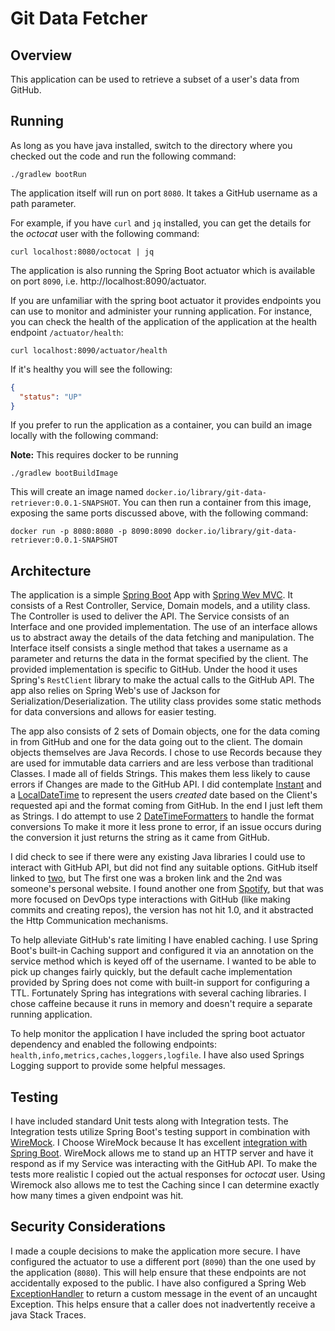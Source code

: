 # Git Data Fetcher

## Overview
This application can be used to retrieve a subset of a user's data from GitHub.

## Running
As long as you have java installed, switch to the directory where you checked out the code and run the following command:

```shell
./gradlew bootRun
```

The application itself will run on port `8080`. It takes a GitHub username as a path parameter.

For example, if you have `curl` and `jq` installed, you can get the details for the _octocat_ user with the following command:

```shell
curl localhost:8080/octocat | jq
```

The application is also running the Spring Boot actuator which is available on port `8090`, i.e. http://localhost:8090/actuator.  

If you are unfamiliar with the spring boot actuator it provides endpoints you can use to monitor and administer your running application.
For instance, you can check the health of the application of the application at the health endpoint `/actuator/health`:

```shell
curl localhost:8090/actuator/health
```

If it's healthy you will see the following:

```json
{
  "status": "UP"
}
```

If you prefer to run the application as a container, you can build an image locally with the following command:

**Note:** This requires docker to be running

```shell
./gradlew bootBuildImage
```

This will create an image named `docker.io/library/git-data-retriever:0.0.1-SNAPSHOT`. You can then run a container from this 
image, exposing the same ports discussed above, with the following command:

```shell
docker run -p 8080:8080 -p 8090:8090 docker.io/library/git-data-retriever:0.0.1-SNAPSHOT
```

## Architecture
The application is a simple [Spring Boot](https://docs.spring.io/spring-boot/index.html) App with [Spring Wev MVC](https://docs.spring.io/spring-framework/reference/web/webmvc.html). It consists of a Rest Controller, Service, Domain models, and a utility class.
The Controller is used to deliver the API. The Service consists of an Interface and one provided implementation. The use of an interface allows 
us to abstract away the details of the data fetching and manipulation. The Interface itself consists a single method 
that takes a username as a parameter and returns the data in the format specified by the client. The provided implementation 
is specific to GitHub. Under the hood it uses Spring's `RestClient` library to make the actual calls to the GitHub API. The app 
also relies on Spring Web's use of Jackson for Serialization/Deserialization. The utility class provides some static methods 
for data conversions and allows for easier testing.

The app also consists of 2 sets of Domain objects, one for the data coming in from GitHub and one for the data going out 
to the client. The domain objects themselves are Java Records. I chose to use Records because they are used for immutable data carriers and are less verbose than traditional Classes. 
I made all of fields Strings. This makes them less likely to cause errors if Changes are made to the GitHub API. I did contemplate [Instant](https://docs.oracle.com/en/java/javase/21/docs/api/java.base/java/time/Instant.html) and a [LocalDateTime](https://docs.oracle.com/en/java/javase/21/docs/api/java.base/java/time/LocalDateTime.html) to represent the 
users _created_ date based on the Client's requested api and the format coming from GitHub. In the end I just left them as Strings.
I do attempt to use 2 [DateTimeFormatters](https://docs.oracle.com/en/java/javase/21/docs/api/java.base/java/time/format/DateTimeFormatter.html) to handle the format conversions
To make it more it less prone to error, if an issue occurs during the conversion it just returns the string as it came from GitHub.

I did check to see if there were any existing Java libraries I could use to interact with GitHub API, but did not find any suitable options. 
GitHub itself linked to [two](https://docs.github.com/en/rest/using-the-rest-api/libraries-for-the-rest-api?apiVersion=2022-11-28#java), but
The first one was a broken link and the 2nd was someone's personal website. I found another one from [Spotify](https://docs.github.com/en/rest/using-the-rest-api/libraries-for-the-rest-api?apiVersion=2022-11-28#java), but that was more focused on DevOps 
type interactions with GitHub (like making commits and creating repos), the version has not hit 1.0, and it abstracted the Http 
Communication mechanisms.

To help alleviate GitHub's rate limiting I have enabled caching. I use Spring Boot's built-in Caching support and configured it via an
annotation on the service method which is keyed off of the username. I wanted to be able to pick up changes fairly quickly, but the default 
cache implementation provided by Spring does not come with built-in support for configuring a TTL. Fortunately Spring has integrations
with several caching libraries. I chose caffeine because it runs in memory and doesn't require a separate running application.

To help monitor the application I have included the spring boot actuator dependency and enabled the following endpoints: `health,info,metrics,caches,loggers,logfile`.
I have also used Springs Logging support to provide some helpful messages.

## Testing
I have included standard Unit tests along with Integration tests. The Integration tests utilize Spring Boot's testing support in 
combination with [WireMock](https://wiremock.org/). I Choose WireMock because It has excellent [integration with Spring Boot](https://wiremock.org/docs/spring-boot/).
WireMock allows me to stand up an HTTP server and have it respond as if my Service was interacting with the GitHub API. To make the tests more realistic
I copied out the actual responses for _octocat_ user. Using Wiremock also allows me to test the Caching since I can determine exactly 
how many times a given endpoint was  hit.

## Security Considerations
I made a couple decisions to make the application more secure. I have configured the actuator to use a different port (`8090`) than 
the one used by the application (`8080`). This will help ensure that these endpoints are not accidentally exposed to the public. 
I have also configured a Spring Web [ExceptionHandler](https://docs.spring.io/spring-framework/reference/web/webmvc/mvc-controller/ann-exceptionhandler.html) to return a custom message 
in the event of an uncaught Exception. This helps ensure that a caller does not inadvertently receive a java Stack Traces.